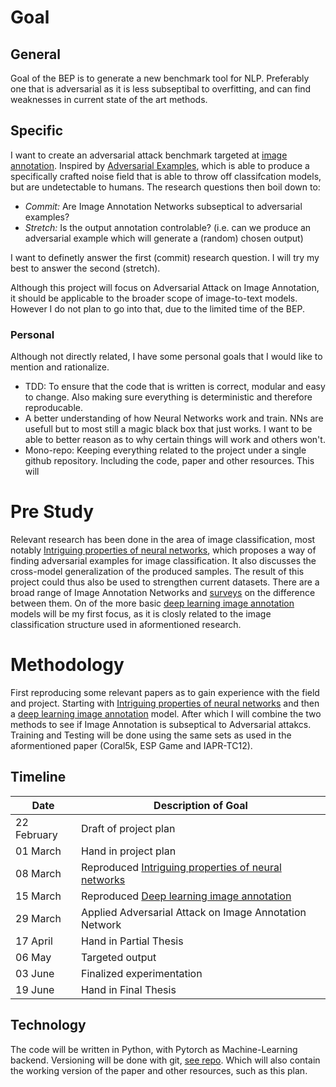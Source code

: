 # Goal
## General
Goal of the BEP is to generate a new benchmark tool for NLP. Preferably one that is adversarial as it is less subseptibal to overfitting, and can find weaknesses in current state of the art methods.

## Specific
I want to create an adversarial attack benchmark targeted at [image annotation](https://dl.acm.org/doi/pdf/10.1145/2671188.2749391). Inspired by [Adversarial Examples](https://arxiv.org/pdf/1412.6572.pdf), which is able to produce a specifically crafted noise field that is able to throw off classifcation models, but are undetectable to humans. The research questions then boil down to:
* *Commit:* Are Image Annotation Networks subseptical to adversarial examples?
* *Stretch:* Is the output annotation controlable? (i.e. can we produce an adversarial example which will generate a (random) chosen output)

I want to definetly answer the first (commit) research question. I will try my best to answer the second (stretch).

Although this project will focus on Adversarial Attack on Image Annotation, it should be applicable to the broader scope of image-to-text models. However I do not plan to go into that, due to the limited time of the BEP.

### Personal
Although not directly related, I have some personal goals that I would like to mention and rationalize.
* TDD: To ensure that the code that is written is correct, modular and easy to change. Also making sure everything is deterministic and therefore reproducable.
* A better understanding of how Neural Networks work and train. NNs are usefull but to most still a magic black box that just works. I want to be able to better reason as to why certain things will work and others won't.
* Mono-repo: Keeping everything related to the project under a single github repository. Including the code, paper and other resources. This will 

# Pre Study
Relevant research has been done in the area of image classification, most notably [Intriguing properties of neural networks](https://arxiv.org/pdf/1312.6199.pdf), which proposes a way of finding adversarial examples for image classification. It also discusses the cross-model generalization of the produced samples. The result of this project could thus also be used to strengthen current datasets.
There are a broad range of Image Annotation Networks and [surveys](https://www.sciencedirect.com/science/article/pii/S0031320318300670) on the difference between them. On of the more basic [deep learning image annotation](https://dl.acm.org/doi/pdf/10.1145/2671188.2749391) models will be my first focus, as it is closly related to the image classification structure used in aformentioned research.

# Methodology
First reproducing some relevant papers as to gain experience with the field and project. Starting with [Intriguing properties of neural networks](https://arxiv.org/pdf/1312.6199.pdf) and then a [deep learning image annotation](https://dl.acm.org/doi/pdf/10.1145/2671188.2749391) model. After which I will combine the two methods to see if Image Annotation is subseptical to Adversarial attakcs.
Training and Testing will be done using the same sets as used in the aformentioned paper (Coral5k, ESP Game and  IAPR-TC12).


## Timeline
| Date | Description of Goal |
|-|-|
| 22 February | Draft of project plan |
| 01 March | Hand in project plan |
| 08 March | Reproduced [Intriguing properties of neural networks](https://arxiv.org/pdf/1312.6199.pdf) |
| 15 March | Reproduced [Deep learning image annotation](https://dl.acm.org/doi/pdf/10.1145/2671188.2749391) |
| 29 March | Applied Adversarial Attack on Image Annotation Network |
| 17 April | Hand in Partial Thesis |
| 06 May | Targeted output |
| 03 June | Finalized experimentation |
| 19 June | Hand in Final Thesis |


## Technology
The code will be written in Python, with Pytorch as Machine-Learning backend. Versioning will be done with git, [see repo](https://github.com/dikvangenuchten/bep-adversarial-image-annotation). Which will also contain the working version of the paper and other resources, such as this plan.
